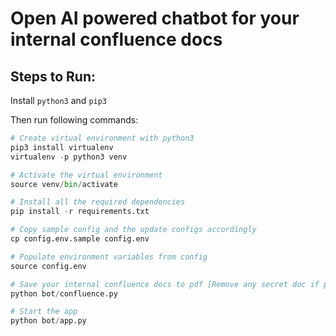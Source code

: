 # Open AI powered chatbot for your internal confluence docs

## Steps to Run:

Install `python3` and `pip3`

Then run following commands:
```python
# Create virtual environment with python3
pip3 install virtualenv
virtualenv -p python3 venv

# Activate the virtual environment
source venv/bin/activate

# Install all the required dependencies
pip install -r requirements.txt

# Copy sample config and the update configs accordingly
cp config.env.sample config.env

# Populate environment variables from config
source config.env

# Save your internal confluence docs to pdf [Remove any secret doc if present]
python bot/confluence.py

# Start the app
python bot/app.py
```